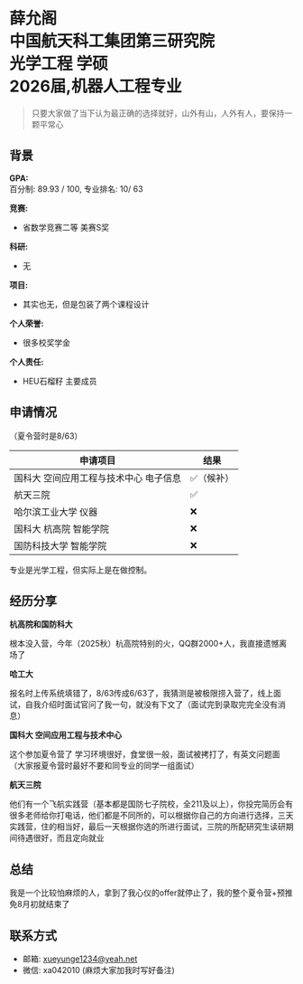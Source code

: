 # 薛允阁<br>中国航天科工集团第三研究院<br>光学工程 学硕<br>2026届,机器人工程专业
>只要大家做了当下认为最正确的选择就好，山外有山，人外有人，要保持一颗平常心<br>

## 背景
**GPA:**<br>
百分制: 89.93 / 100, 专业排名: 10/ 63

**竞赛:**<br>
- 省数学竞赛二等 美赛S奖

**科研:**<br>
- 无

**项目:**<br>
- 其实也无，但是包装了两个课程设计

**个人荣誉:**<br>
- 很多校奖学金

**个人责任:**<br>
- HEU石榴籽 主要成员

## 申请情况

（夏令营时是8/63）
<br>

|  申请项目   | 结果 |
|  ----  | ----  |
| 国科大 空间应用工程与技术中心 电子信息 | ✅（候补） |
| 航天三院 | ✅ |
| 哈尔滨工业大学 仪器 |❌|
| 国科大 杭高院 智能学院 |❌|
| 国防科技大学 智能学院 |❌|

专业是光学工程，但实际上是在做控制。

## 经历分享
**杭高院和国防科大**

根本没入营，今年（2025秋）杭高院特别的火，QQ群2000+人，我直接遗憾离场了

**哈工大**

报名时上传系统填错了，8/63传成6/63了，我猜测是被极限捞入营了，线上面试，自我介绍时面试官问了我一句，就没有下文了（面试完到录取完完全没有消息）

**国科大 空间应用工程与技术中心**

这个参加夏令营了 学习环境很好，食堂很一般，面试被拷打了，有英文问题面（大家报夏令营时最好不要和同专业的同学一组面试）

**航天三院** 

他们有一个飞航实践营（基本都是国防七子院校，全211及以上），你投完简历会有很多老师给你打电话，他们都是不同所的，可以根据你自己的方向进行选择，三天实践营，住的相当好，最后一天根据你选的所进行面试，三院的所配研究生读研期间待遇很好，而且定向就业

## 总结
我是一个比较怕麻烦的人，拿到了我心仪的offer就停止了，我的整个夏令营+预推免8月初就结束了
## 联系方式
- 邮箱: xueyunge1234@yeah.net
- 微信: xa042010 (麻烦大家加我时写好备注)

